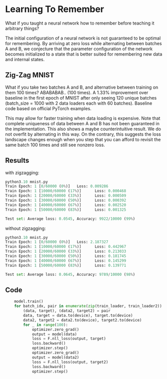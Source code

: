 # Learning To Remember

What if you taught a neural network how to remember before teaching it arbitrary things? 

The initial configuration of a neural network is not guaranteed to be optimal for remembering. By arriving at zero loss while alternating between batches A and B, we conjecture that the parameter configuration of the network becomes initialized  to a state that is better suited for remembering new data and internal states.

## Zig-Zag MNIST
What if you take two batches A and B, and alternative between training on them 100 times? ABABABAB.. (100 times). A 1.33% improvement over baseline in the first epoch of MNIST after only seeing 120 unique batches (batch_size = 1000 with 2 data loaders each with 60 batches). Baseline code based on official PyTorch examples. 

This may allow for faster training when data loading is expensive. Note that complete uniqueness of data between A and B has not been guaranteed in the implementation. This also shows a maybe counterintuitive result. We do not overfit by alternating in this way. On the contrary, this suggests the loss landscape changes enough when you step that you can afford to revisit the same batch 100 times and still see nonzero loss.

## Results

with zigzagging:
```py
python3.10 mnist.py
Train Epoch: 1 [0/60000 (0%)]   Loss: 0.009286
Train Epoch: 1 [10000/60000 (17%)]      Loss: 0.000468
Train Epoch: 1 [20000/60000 (33%)]      Loss: 0.000509
Train Epoch: 1 [30000/60000 (50%)]      Loss: 0.000392
Train Epoch: 1 [40000/60000 (67%)]      Loss: 0.002520
Train Epoch: 1 [50000/60000 (83%)]      Loss: 0.001325

Test set: Average loss: 0.0545, Accuracy: 9922/10000 (99%)
```

without zigzagging:
```py
python3.10 mnist.py
Train Epoch: 1 [0/60000 (0%)]   Loss: 2.187327
Train Epoch: 1 [10000/60000 (17%)]      Loss: 0.442967
Train Epoch: 1 [20000/60000 (33%)]      Loss: 0.213033
Train Epoch: 1 [30000/60000 (50%)]      Loss: 0.181745
Train Epoch: 1 [40000/60000 (67%)]      Loss: 0.145299
Train Epoch: 1 [50000/60000 (83%)]      Loss: 0.139771

Test set: Average loss: 0.0645, Accuracy: 9789/10000 (98%)
```

## Code

```py
    model.train()
    for batch_idx, pair in enumerate(zip(train_loader, train_loader2)):
        (data, target), (data2, target2) = pair
        data, target = data.to(device), target.to(device)
        data2, target2 = data2.to(device), target2.to(device)
        for _ in range(100):
            optimizer.zero_grad()
            output = model(data)
            loss = F.nll_loss(output, target)
            loss.backward()
            optimizer.step()
            optimizer.zero_grad()
            output = model(data2)
            loss = F.nll_loss(output, target2)
            loss.backward()
            optimizer.step()
```
